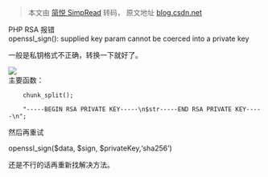 > 本文由 [简悦 SimpRead](http://ksria.com/simpread/) 转码， 原文地址 [blog.csdn.net](https://blog.csdn.net/xiangweiqiang/article/details/99738631)

PHP RSA 报错  
openssl_sign(): supplied key param cannot be coerced into a private key

一般是私钥格式不正确，转换一下就好了。

![](https://img-blog.csdnimg.cn/20190819170054419.png)  
主要函数：

```
	chunk_split();
	
	"-----BEGIN RSA PRIVATE KEY-----\n$str-----END RSA PRIVATE KEY-----\n";

```

然后再重试

openssl_sign($data, $sign, $privateKey,‘sha256’)

还是不行的话再重新找解决方法。